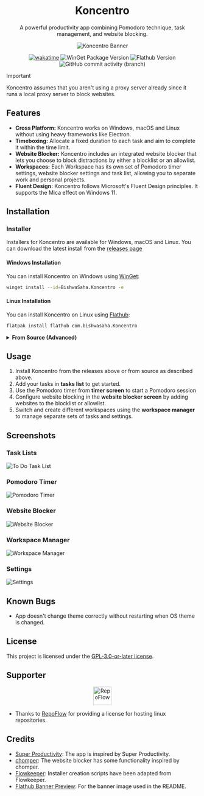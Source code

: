 <h1 align="center">Koncentro</h1>

<p align="center">A powerful productivity app combining Pomodoro technique, task management, and website blocking.</p>

<p align="center">
  <img src="screenshots/banner.png" alt="Koncentro Banner" />
</p>

<div align="center">

  [![wakatime](https://wakatime.com/badge/github/kun-codes/koncentro.svg?style=flat-square)](https://wakatime.com/badge/github/kun-codes/koncentro)
  ![WinGet Package Version](https://img.shields.io/winget/v/BishwaSaha.Koncentro?style=flat-square)
  ![Flathub Version](https://img.shields.io/flathub/v/com.bishwasaha.Koncentro?style=flat-square)
  ![GitHub commit activity (branch)](https://img.shields.io/github/commit-activity/y/kun-codes/Koncentro/main?style=flat-square)


</div>

> [!IMPORTANT]
> Koncentro assumes that you aren't using a proxy server already since it runs a local proxy server to block websites.

## Features

- **Cross Platform:** Koncentro works on Windows, macOS and Linux without using heavy frameworks like Electron.
- **Timeboxing:** Allocate a fixed duration to each task and aim to complete it within the time limit.
- **Website Blocker:** Koncentro includes an integrated website blocker that lets you choose to block distractions by either a blocklist or an allowlist.
- **Workspaces:** Each Workspace has its own set of Pomodoro timer settings, website blocker settings and task list, allowing you to separate work and personal projects.
- **Fluent Design:** Koncentro follows Microsoft's Fluent Design principles. It supports the Mica effect on Windows 11.


## Installation

### Installer

Installers for Koncentro are available for Windows, macOS and Linux. You can download the latest install from the [releases page](https://github.com/kun-codes/Koncentro/releases/latest)

#### Windows Installation

You can install Koncentro on Windows using [WinGet](https://learn.microsoft.com/en-us/windows/package-manager/winget/):

```sh
winget install --id=BishwaSaha.Koncentro -e
```

#### Linux Installation

You can install Koncentro on Linux using [Flathub](https://flathub.org):

```sh
flatpak install flathub com.bishwasaha.Koncentro
````


<details>
<summary><strong>From Source (Advanced)</strong></summary>

#### From Source

- Install [Python 3.12](https://www.python.org/downloads/) if you haven't already. You can also use a python version manager like [pyenv](https://github.com/pyenv/pyenv) to install Python 3.12.

  ```sh
  pyenv install 3.12
  ```

- Install [Poetry](https://python-poetry.org/docs/#installing-with-the-official-installer)
- Clone the repository using the command
```sh
git clone https://github.com/kun-codes/Koncentro.git
```
- Change the directory to the repository
```sh
cd Koncentro
```
- Make poetry use Python 3.12
```sh
poetry env use 3.12
```
- Install the dependencies using poetry
```sh
poetry install --no-root
```
- [Activate the virtual environment](https://python-poetry.org/docs/managing-environments/#activating-the-environment)
- Generate python resource files
```sh
./dev/generate-python-rc-files.sh
```
- Run the app using the command
```sh
python src
```
</details>

## Usage

1. Install Koncentro from the releases above or from source as described above.
2. Add your tasks in **tasks list** to get started.
3. Use the Pomodoro timer from **timer screen** to start a Pomodoro session
4. Configure website blocking in the **website blocker screen** by adding websites to the blocklist or allowlist.
5. Switch and create different workspaces using the **workspace manager** to manage separate sets of tasks and settings.

## Screenshots

### Task Lists
![To Do Task List](screenshots/win_tasks_list.png)

### Pomodoro Timer
![Pomodoro Timer](screenshots/win_pomodoro_timer.png)

### Website Blocker
![Website Blocker](screenshots/win_website_blocker.png)

### Workspace Manager
![Workspace Manager](screenshots/win_workspace_manager.png)

### Settings
![Settings](screenshots/win_settings.png)

## Known Bugs

- App doesn't change theme correctly without restarting when OS theme is changed.

## License
This project is licensed under the [GPL-3.0-or-later license](LICENSE).

## Supporter

<div align="center">
  <a href="https://www.repoflow.io/">
    <img src="screenshots/repoflow_logo.svg" alt="RepoFlow" height="48"/>
  </a>
</div>

- Thanks to [RepoFlow](https://www.repoflow.io/) for providing a license for hosting linux repositories.
 
## Credits

- [Super Productivity](https://github.com/johannesjo/super-productivity): The app is inspired by Super Productivity.
- [chomper](https://github.com/aniketpanjwani/chomper): The website blocker has some functionality inspired by chomper.
- [Flowkeeper](https://github.com/flowkeeper-org/fk-desktop): Installer creation scripts have been adapted from Flowkeeper.
- [Flathub Banner Preview](https://docs.flathub.org/banner-preview): For the banner image used in the README.
